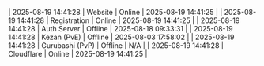 | 2025-08-19 14:41:28 | Website | Online | 2025-08-19 14:41:25 |
| 2025-08-19 14:41:28 | Registration | Online | 2025-08-19 14:41:25 |
| 2025-08-19 14:41:28 | Auth Server | Offline | 2025-08-18 09:33:31 |
| 2025-08-19 14:41:28 | Kezan (PvE) | Offline | 2025-08-03 17:58:02 |
| 2025-08-19 14:41:28 | Gurubashi (PvP) | Offline | N/A |
| 2025-08-19 14:41:28 | Cloudflare | Online | 2025-08-19 14:41:25 |
